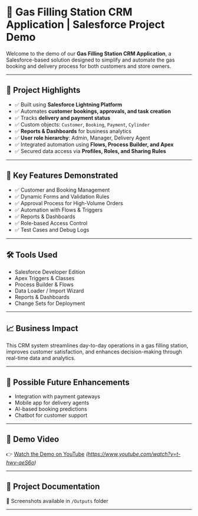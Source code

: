 # 🚀 Gas Filling Station CRM Application | Salesforce Project Demo

Welcome to the demo of our **Gas Filling Station CRM Application**, a Salesforce-based solution designed to simplify and automate the gas booking and delivery process for both customers and store owners.

---

## 📌 Project Highlights

- ✅ Built using **Salesforce Lightning Platform**  
- ✅ Automates **customer bookings, approvals, and task creation**  
- ✅ Tracks **delivery and payment status**  
- ✅ Custom objects: `Customer`, `Booking`, `Payment`, `Cylinder`  
- ✅ **Reports & Dashboards** for business analytics  
- ✅ **User role hierarchy**: Admin, Manager, Delivery Agent  
- ✅ Integrated automation using **Flows, Process Builder, and Apex**  
- ✅ Secured data access via **Profiles, Roles, and Sharing Rules**

---

## 🎯 Key Features Demonstrated

- ✅ Customer and Booking Management  
- ✅ Dynamic Forms and Validation Rules  
- ✅ Approval Process for High-Volume Orders  
- ✅ Automation with Flows & Triggers  
- ✅ Reports & Dashboards  
- ✅ Role-based Access Control  
- ✅ Test Cases and Debug Logs

---

## 🛠️ Tools Used

- Salesforce Developer Edition  
- Apex Triggers & Classes  
- Process Builder & Flows  
- Data Loader / Import Wizard  
- Reports & Dashboards  
- Change Sets for Deployment

---

## 📈 Business Impact

This CRM system streamlines day-to-day operations in a gas filling station, improves customer satisfaction, and enhances decision-making through real-time data and analytics.

---

## 🔮 Possible Future Enhancements

- Integration with payment gateways  
- Mobile app for delivery agents  
- AI-based booking predictions  
- Chatbot for customer support

---

## 🎥 Demo Video

👉 [Watch the Demo on YouTube](#) *(https://www.youtube.com/watch?v=t-hwv-aeS6o)*

---

## 📂 Project Documentation
 
📸 Screenshots available in `/Outputs` folder

---
